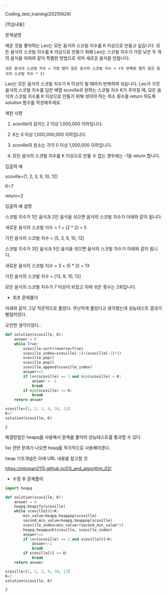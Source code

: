.

Coding_test_training(20210624)

[학습내용]

문제설명

매운 것을 좋아하는 Leo는 모든 음식의 스코빌 지수를 K 이상으로 만들고 싶습니다. 모든 음식의 스코빌 지수를 K 이상으로 만들기 위해 Leo는 스코빌 지수가 가장 낮은 두 개의 음식을 아래와 같이 특별한 방법으로 섞어 새로운 음식을 만듭니다.

`섞은 음식의 스코빌 지수 = 가장 맵지 않은 음식의 스코빌 지수 + (두 번째로 맵지 않은 음식의 스코빌 지수 * 2)`

Leo는 모든 음식의 스코빌 지수가 K 이상이 될 때까지 반복하여 섞습니다.
Leo가 가진 음식의 스코빌 지수를 담은 배열 scoville과 원하는 스코빌 지수 K가 주어질 때, 모든 음식의 스코빌 지수를 K 이상으로 만들기 위해 섞어야 하는 최소 횟수를 return 하도록 solution 함수를 작성해주세요.

제한 사항

1) scoville의 길이는 2 이상 1,000,000 이하입니다.


2) K는 0 이상 1,000,000,000 이하입니다.


3) scoville의 원소는 각각 0 이상 1,000,000 이하입니다.


4) 모든 음식의 스코빌 지수를 K 이상으로 만들 수 없는 경우에는 -1을 return 합니다.

입출력 예

scoville=[1, 2, 3, 9, 10, 12]

K=7

return=2

입출력 예 설명

스코빌 지수가 1인 음식과 2인 음식을 섞으면 음식의 스코빌 지수가 아래와 같이 됩니다.

새로운 음식의 스코빌 지수 = 1 + (2 * 2) = 5

가진 음식의 스코빌 지수 = [5, 3, 9, 10, 12]

스코빌 지수가 3인 음식과 5인 음식을 섞으면 음식의 스코빌 지수가 아래와 같이 됩니다.

새로운 음식의 스코빌 지수 = 3 + (5 * 2) = 13

가진 음식의 스코빌 지수 = [13, 9, 10, 12]

모든 음식의 스코빌 지수가 7 이상이 되었고 이때 섞은 횟수는 2회입니다.

- 최초 문제풀이

아래와 같이 그냥 직관적으로 풀었다. 무난하게 풀었다고 생각했는데 성능테스트 결과가 빵점이었다.

오만한 생각이었다..


```python
def solution(scoville, K):
    answer = 0
    while True:
        scoville.sort(reverse=True)
        scoville_index=scoville[-1]+(scoville[-2]*2)
        scoville.pop()
        scoville.pop()
        scoville.append(scoville_index)
        answer+=1
        if len(scoville) == 1 and min(scoville) < K:
            answer = -1
            break
        if min(scoville) >= K:
            break
    return answer

scoville=[1, 2, 3, 9, 10, 12]
K=7
solution(scoville, K)
```




    2



해결방법은 heapq를 사용해서 문제를 풀어야 성능테스트를 통과할 수 있다.

list 관련 문제가 나오면 heaq를 적극적으로 사용해야겠다.

heap 기초개념은 아래 URL 내용을 참고할 것

https://minman2115.github.io/DS_and_algorithm_02/

- 수정 후 문제풀이


```python
import heapq

def solution(scoville, K):
    answer = 0
    heapq.heapify(scoville)
    while scoville[0]<K:
        min_value=heapq.heappop(scoville)
        second_min_value=heapq.heappop(scoville)
        scoville_index=min_value+(second_min_value*2)
        heapq.heappush(scoville, scoville_index)
        answer+=1       
        if len(scoville) == 1 and scoville[0]<K:
            answer=-1
            break
        if scoville[0] >= K:
            break
    return answer

scoville=[1, 2, 3, 9, 10, 12]
K=7
solution(scoville, K)
```




    2


